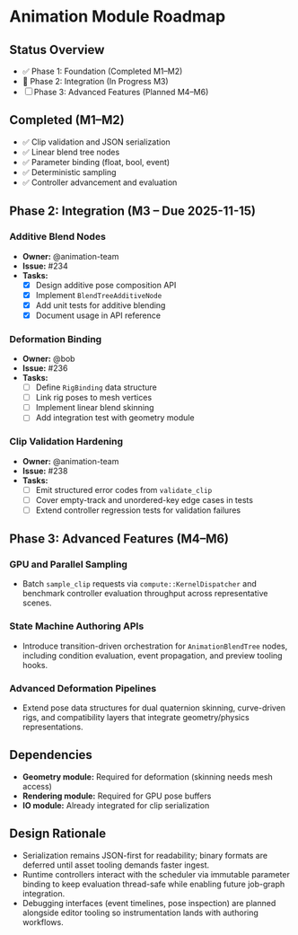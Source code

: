# Animation Module Roadmap

## Status Overview
- ✅ Phase 1: Foundation (Completed M1–M2)
- 🔄 Phase 2: Integration (In Progress M3)
- ☐ Phase 3: Advanced Features (Planned M4–M6)

## Completed (M1–M2)
- ✅ Clip validation and JSON serialization
- ✅ Linear blend tree nodes
- ✅ Parameter binding (float, bool, event)
- ✅ Deterministic sampling
- ✅ Controller advancement and evaluation

## Phase 2: Integration (M3 – Due 2025-11-15)

### Additive Blend Nodes
- **Owner:** @animation-team
- **Issue:** #234
- **Tasks:**
  - [x] Design additive pose composition API
  - [x] Implement `BlendTreeAdditiveNode`
  - [x] Add unit tests for additive blending
  - [x] Document usage in API reference

### Deformation Binding
- **Owner:** @bob
- **Issue:** #236
- **Tasks:**
  - [ ] Define `RigBinding` data structure
  - [ ] Link rig poses to mesh vertices
  - [ ] Implement linear blend skinning
  - [ ] Add integration test with geometry module

### Clip Validation Hardening
- **Owner:** @animation-team
- **Issue:** #238
- **Tasks:**
  - [ ] Emit structured error codes from `validate_clip`
  - [ ] Cover empty-track and unordered-key edge cases in tests
  - [ ] Extend controller regression tests for validation failures

## Phase 3: Advanced Features (M4–M6)

### GPU and Parallel Sampling
- Batch `sample_clip` requests via `compute::KernelDispatcher` and benchmark controller evaluation throughput across representative scenes.

### State Machine Authoring APIs
- Introduce transition-driven orchestration for `AnimationBlendTree` nodes, including condition evaluation, event propagation, and preview tooling hooks.

### Advanced Deformation Pipelines
- Extend pose data structures for dual quaternion skinning, curve-driven rigs, and compatibility layers that integrate geometry/physics representations.

## Dependencies
- **Geometry module:** Required for deformation (skinning needs mesh access)
- **Rendering module:** Required for GPU pose buffers
- **IO module:** Already integrated for clip serialization

## Design Rationale
- Serialization remains JSON-first for readability; binary formats are deferred until asset tooling demands faster ingest.
- Runtime controllers interact with the scheduler via immutable parameter binding to keep evaluation thread-safe while enabling future job-graph integration.
- Debugging interfaces (event timelines, pose inspection) are planned alongside editor tooling so instrumentation lands with authoring workflows.
